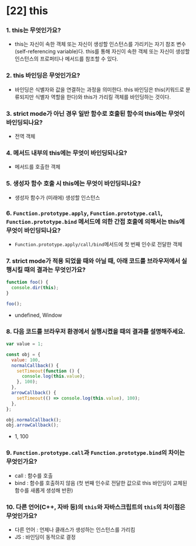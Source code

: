 # [22] this

### 1. this는 무엇인가요?

- this는 자신이 속한 객체 또는 자신이 생성할 인스턴스를 가리키는 자기 참조 변수(self-referencing variable)다. this를 통해 자신이 속한 객체 또는 자신이 생성할 인스턴스의 프로퍼티나 메서드를 참조할 수 있다.

### 2. this 바인딩은 무엇인가요?

- 바인딩은 식별자와 값을 연결하는 과정을 의미한다. this 바인딩은 this(키워드로 분류되지만 식별자 역할을 한다)와 this가 가리킬 객체를 바인딩하는 것이다.

### 3. strict mode가 아닌 경우 일반 함수로 호출된 함수의 this에는 무엇이 바인딩되나요?

- 전역 객체

### 4. 메서드 내부의 this에는 무엇이 바인딩되나요?

- 메서드를 호출한 객체

### 5. 생성자 함수 호출 시 this에는 무엇이 바인딩되나요?

- 생성자 함수가 (미래에) 생성할 인스턴스

### 6. `Function.prototype.apply`, `Function.prototype.call`, `Function.prototype.bind` 메서드에 의한 간접 호출에 의해서는 this에 무엇이 바인딩되나요?

- `Function.prototype.apply/call/bind`메서드에 첫 번째 인수로 전달한 객체

### 7. strict mode가 적용 되었을 때와 아닐 때, 아래 코드를 브라우저에서 실행시킬 때의 결과는 무엇인가요?

```js
function foo() {
  console.dir(this);
}

foo();
```

- undefined, Window

### 8. 다음 코드를 브라우저 환경에서 실행시켰을 때의 결과를 설명해주세요.

```js
var value = 1;

const obj = {
  value: 100,
  normalCallback() {
    setTimeout(function () {
      console.log(this.value);
    }, 100);
  },
  arrowCallback() {
    setTimeout(() => console.log(this.value), 100);
  },
};

obj.normalCallback();
obj.arrowCallback();
```

- 1, 100

### 9. `Function.prototype.call`과 `Function.prototype.bind`의 차이는 무엇인가요?

- call : 함수를 호출
- bind : 함수를 호출하지 않음 (첫 번째 인수로 전달한 값으로 this 바인딩이 교체된 함수를 새롭게 생성해 반환)

### 10. 다른 언어(C++, 자바 등)의 `this`와 자바스크립트의 `this`의 차이점은 무엇인가요?

- 다른 언어 : 언제나 클래스가 생성하는 인스턴스를 가리킴
- JS : 바인딩이 동적으로 결정
